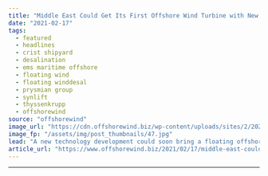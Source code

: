 ```yaml
---
title: "Middle East Could Get Its First Offshore Wind Turbine with New Desalination Project"
date: "2021-02-17"
tags: 
  - featured
  - headlines
  - crist shipyard
  - desalination
  - ems maritime offshore
  - floating wind
  - floating winddesal
  - prysmian group
  - synlift
  - thyssenkrupp
  - offshorewind
source: "offshorewind"
image_url: "https://cdn.offshorewind.biz/wp-content/uploads/sites/2/2021/02/17125015/FWD-foundation_.jpg"
image_fp: "/assets/img/post_thumbnails/47.jpg"
lead: "A new technology development could soon bring a floating offshore wind turbine to Middle"
article_url: "https://www.offshorewind.biz/2021/02/17/middle-east-could-get-its-first-offshore-wind-turbine-with-new-desalination-project/"
---
```


---
